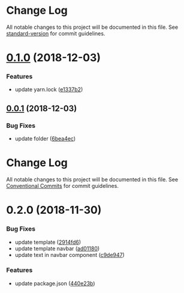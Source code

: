 # Change Log

All notable changes to this project will be documented in this file. See [standard-version](https://github.com/conventional-changelog/standard-version) for commit guidelines.

<a name="0.1.0"></a>
# [0.1.0](https://github.com/rkusuma/angular-cli-lerna/compare/v0.0.1...v0.1.0) (2018-12-03)


### Features

* update yarn.lock ([e1337b2](https://github.com/rkusuma/angular-cli-lerna/commit/e1337b2))



<a name="0.0.1"></a>
## [0.0.1](https://github.com/rkusuma/angular-cli-lerna/compare/v0.2.0...v0.0.1) (2018-12-03)


### Bug Fixes

* update folder ([6bea4ec](https://github.com/rkusuma/angular-cli-lerna/commit/6bea4ec))



# Change Log

All notable changes to this project will be documented in this file.
See [Conventional Commits](https://conventionalcommits.org) for commit guidelines.

# 0.2.0 (2018-11-30)


### Bug Fixes

* update template ([2914fd6](https://github.com/rkusuma/angular-cli-lerna/commit/2914fd6))
* update template navbar ([ad01180](https://github.com/rkusuma/angular-cli-lerna/commit/ad01180))
* update text in navbar component ([c9de947](https://github.com/rkusuma/angular-cli-lerna/commit/c9de947))


### Features

* update package.json ([440e23b](https://github.com/rkusuma/angular-cli-lerna/commit/440e23b))
